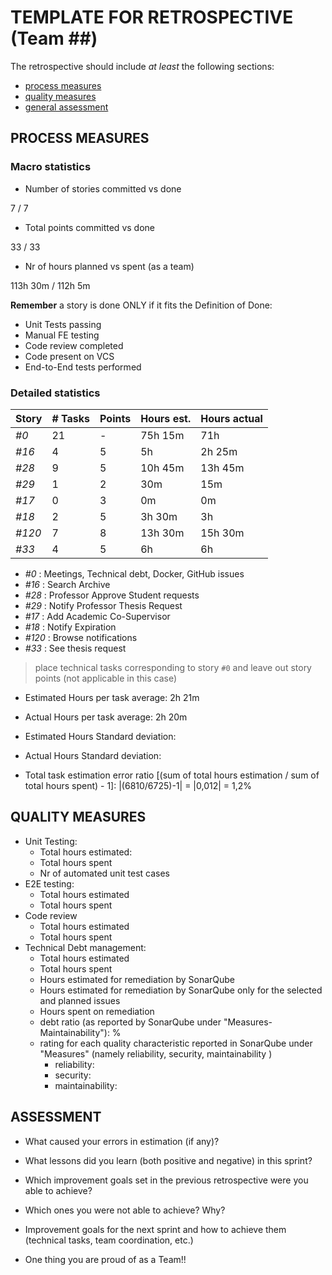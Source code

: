 TEMPLATE FOR RETROSPECTIVE (Team ##)
=====================================

The retrospective should include _at least_ the following
sections:

- [process measures](#process-measures)
- [quality measures](#quality-measures)
- [general assessment](#assessment)

## PROCESS MEASURES 

### Macro statistics

- Number of stories committed vs done 

7 / 7

- Total points committed vs done 

33 / 33

- Nr of hours planned vs spent (as a team)

113h 30m / 112h 5m


**Remember**  a story is done ONLY if it fits the Definition of Done:
 
- Unit Tests passing
- Manual FE testing
- Code review completed
- Code present on VCS
- End-to-End tests performed


### Detailed statistics

| Story  | # Tasks | Points | Hours est. | Hours actual |
|--------|---------|--------|------------|--------------|
| _#0_   |    21   |    -   |   75h 15m    |     71h    |
| _#16_  |    4    |    5   |    5h        |   2h 25m   |
| _#28_  |    9    |    5   |  10h 45m     |   13h 45m  |   
| _#29_  |    1    |    2   |     30m      |     15m    | 
| _#17_  |    0    |    3   |      0m      |     0m     |
| _#18_  |    2    |    5   |    3h 30m    |     3h     |
| _#120_ |    7    |    8   |    13h 30m   |   15h 30m  |
| _#33_  |    4    |    5   |      6h      |    6h     |      
   
- _#0_ : Meetings, Technical debt, Docker, GitHub issues
- _#16_ : Search Archive
- _#28_ : Professor Approve Student requests
- _#29_ : Notify Professor Thesis Request
- _#17_ : Add Academic Co-Supervisor
- _#18_ : Notify Expiration
- _#120_ : Browse notifications
- _#33_ : See thesis request

> place technical tasks corresponding to story `#0` and leave out story points (not applicable in this case)

- Estimated Hours per task average: 2h 21m
- Actual Hours per task average: 2h 20m
- Estimated Hours Standard deviation: 
- Actual Hours Standard deviation:

- Total task estimation error ratio [(sum of total hours estimation / sum of total hours spent) - 1]:  |(6810/6725)-1|  = |0,012| = 1,2%

  
## QUALITY MEASURES 

- Unit Testing:
  - Total hours estimated:
  - Total hours spent 
  - Nr of automated unit test cases
- E2E testing:
  - Total hours estimated 
  - Total hours spent 
- Code review 
  - Total hours estimated 
  - Total hours spent 
- Technical Debt management:
  - Total hours estimated 
  - Total hours spent 
  - Hours estimated for remediation by SonarQube 
  - Hours estimated for remediation by SonarQube only for the selected and planned issues 
  - Hours spent on remediation 
  - debt ratio (as reported by SonarQube under "Measures-Maintainability"): %
  - rating for each quality characteristic reported in SonarQube under "Measures" (namely reliability, security, maintainability )
    - reliability: 
    - security: 
    - maintainability: 
  
## ASSESSMENT

- What caused your errors in estimation (if any)?


- What lessons did you learn (both positive and negative) in this sprint?


- Which improvement goals set in the previous retrospective were you able to achieve? 
  

- Which ones you were not able to achieve? Why?


- Improvement goals for the next sprint and how to achieve them (technical tasks, team coordination, etc.)


- One thing you are proud of as a Team!!
